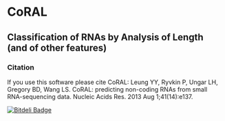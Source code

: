 # CoRAL
## Classification of RNAs by Analysis of Length (and of other features)

### Citation
If you use this software please cite CoRAL:
Leung YY, Ryvkin P, Ungar LH, Gregory BD, Wang LS. CoRAL: predicting non-coding RNAs from small RNA-sequencing data. Nucleic Acids Res. 2013 Aug 1;41(14):e137.


[![Bitdeli Badge](https://d2weczhvl823v0.cloudfront.net/pryvkin/coral/trend.png)](https://bitdeli.com/free "Bitdeli Badge")

